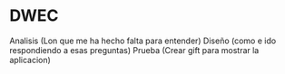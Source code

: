 # DWEC
Analisis (Lon que me ha hecho falta  para entender)
Diseño (como e ido respondiendo a esas preguntas)
Prueba (Crear gift para mostrar la aplicacion)
